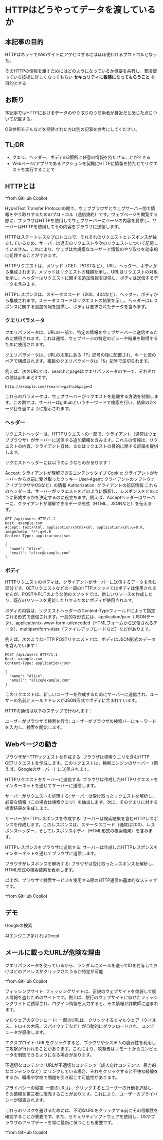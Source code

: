 # HTTPはどうやってデータを渡しているか

## 本記事の目的

HTTPはネットでWebサイトにアクセスするにはほぼ使われるプロトコルとなった。

そのHTTPの情報を渡すためにはどのようになっているか概要を共有し、普段使っている技術に詳しくなってもらい **セキュリティに敏感になってもらうこと** を目的とする

## お断り

本記事ではHTTPにおけるデータのやり取りのうち筆者が身近だと感じた点について記載する。

OSI参照モデルなどを期待された方は別の記事を参考にしてください。

## TL;DR

- クエリ、ヘッダー、ボディの3箇所に任意の情報を持たせることができる
- Webページ/アプリであるアクションを契機にHTTPに情報を持たせてリクエストを実行することで

## HTTPとは

*from GitHub Copilot

HyperText Transfer Protocolの略で、ウェブブラウザとウェブサーバー間で情報をやり取りするためのプロトコル（通信規約）です。ウェブページを閲覧する際に、ブラウザはHTTPを使用してウェブサーバーにページの内容を要求し、サーバーはHTTPを使用してその内容をブラウザに送信します。

HTTPはステートレスなプロトコルで、それぞれのリクエストとレスポンスが独立しているため、サーバーは過去のリクエストや次のリクエストについて記憶していません。これにより、ウェブは大規模なユーザーと情報のやり取りを効率的に処理することができます。

HTTPリクエストは、メソッド（GET、POSTなど）、URL、ヘッダー、ボディから構成されます。メソッドはリクエストの種類を示し、URLはリクエストの対象を示し、ヘッダーはリクエストに関する追加情報を提供し、ボディは送信するデータを含みます。

HTTPレスポンスは、ステータスコード（200、404など）、ヘッダー、ボディから構成されます。ステータスコードはリクエストの結果を示し、ヘッダーはレスポンスに関する追加情報を提供し、ボディは要求されたデータを含みます。

### クエリパラメータ

クエリパラメータは、URLの一部で、特定の情報をウェブサーバーに送信するために使用されます。これは通常、ウェブページの特定のビューや結果を取得するために使用されます。

クエリパラメータは、URLの末尾にある「?」記号の後に配置され、キーと値のペアで構成されます。複数のクエリパラメータは「&」記号で区切られます。

例えば、次のURLでは、searchとpageはクエリパラメータのキーで、それぞれの値はgithubと2です。

```
http://example.com/?search=github&page=2
```

これらのパラメータは、ウェブサーバーがリクエストを処理する方法を制御します。この例では、サーバーはgithubというキーワードで検索を行い、結果の2ページ目を返すように指示されます。

### ヘッダー

リクエストヘッダーは、HTTPリクエストの一部で、クライアント（通常はウェブブラウザ）がサーバーに送信する追加情報を含みます。これらの情報は、リクエストの内容、クライアント自体、またはリクエストの目的に関する詳細を提供します。

リクエストヘッダーには以下のようなものがあります：

Accept: クライアントが理解できるコンテンツタイプ
Cookie: クライアントがサーバーから以前に受け取ったクッキー
User-Agent: クライアントのソフトウェア（ブラウザやOSなど）の情報
Authorization: クライアントの認証情報
これらのヘッダーは、サーバーがリクエストをどのように解釈し、レスポンスをどのように形成するかを決定するのに役立ちます。例えば、Acceptヘッダーはサーバーに、クライアントが理解できるデータ形式（HTML、JSONなど）を伝えます。

```
GET /api/users HTTP/1.1
Host: example.com
Accept: text/html, application/xhtml+xml, application/xml;q=0.9, image/webp, */*;q=0.8
Content-Type: application/json

{
  "name": "Alice",
  "email": "alice@example.com"
}
```

### ボディ

HTTPリクエストのボディは、クライアントがサーバーに送信するデータを含む部分です。GETリクエストなどの一部のHTTPメソッドではボディは使用されませんが、POSTやPUTのような他のメソッドでは、新しいリソースを作成したり、既存のリソースを更新したりするためにボディが使用されます。

ボディの内容は、リクエストヘッダーのContent-Typeフィールドによって指定される形式で送信されます。一般的な形式には、application/json（JSONデータ）、application/x-www-form-urlencoded（HTMLフォームから送信されるデータ）、multipart/form-data（ファイルアップロードなど）などがあります。

例えば、次のようなHTTP POSTリクエストでは、ボディはJSON形式のデータを含んでいます：

```
POST /api/users HTTP/1.1
Host: example.com
Content-Type: application/json

{
  "name": "Alice",
  "email": "alice@example.com"
}
```

このリクエストは、新しいユーザーを作成するためにサーバーに送信され、ユーザーの名前とメールアドレスがJSON形式でボディに含まれています。

HTTPの通信は以下のステップで行われます：

ユーザーがブラウザで検索を行う: ユーザーがブラウザの検索バーにキーワードを入力し、検索を開始します。

## Webページの動き

ブラウザがHTTPリクエストを作成する: ブラウザは検索クエリを含むHTTP GETリクエストを作成します。このリクエストは、検索エンジンのサーバー（例えば、Googleのサーバー）に送信されます。

HTTPリクエストをサーバーに送信する: ブラウザは作成したHTTPリクエストをインターネットを通じてサーバーに送信します。

サーバーがリクエストを処理する: サーバーは受け取ったリクエストを解析し、必要な情報（この場合は検索クエリ）を抽出します。次に、そのクエリに対する検索結果を生成します。

サーバーがHTTPレスポンスを作成する: サーバーは検索結果を含むHTTPレスポンスを作成します。このレスポンスは、ステータスコード（通常は200）、レスポンスヘッダー、そしてレスポンスボディ（HTML形式の検索結果）を含みます。

HTTPレスポンスをブラウザに送信する: サーバーは作成したHTTPレスポンスをインターネットを通じてブラウザに送信します。

ブラウザがレスポンスを解析する: ブラウザは受け取ったレスポンスを解析し、HTML形式の検索結果を表示します。

以上が、ブラウザで検索サービスを使用する際のHTTP通信の基本的なステップです。

*from GitHub Copilot

## デモ

Googleの検索

AIエンジニア多ければDeepl

## メールに載ったURLが危険な理由

クエリパラメータを使っているから、ランダムにメールを送ってIDを付与しておけばどのアドレスがクリックされうるか特定が可能

*from GitHub Copilot

フィッシングサイト: フィッシングサイトは、正規のウェブサイトを偽装して個人情報を盗むためのサイトです。例えば、銀行のウェブサイトに似せたフィッシングサイトに誘導され、ログイン情報を入力すると、その情報が詐欺師に盗まれます。

マルウェアのダウンロード: 一部のURLは、クリックするとマルウェア（ウイルス、トロイの木馬、スパイウェアなど）が自動的にダウンロードされ、コンピュータが感染します。

エクスプロイト: URLをクリックすると、ブラウザやシステムの脆弱性を利用して攻撃が行われることがあります。これにより、攻撃者はリモートからコンピュータを制御できるようになる場合があります。

不適切なコンテンツ: URLが不適切なコンテンツ（成人向けコンテンツ、暴力的なコンテンツなど）にリンクしている場合、それをクリックすると不快な経験をするか、職場や学校で問題を引き起こす可能性があります。

プライバシーの侵害: 一部のURLは、クリックするとユーザーの行動を追跡し、その情報を第三者に販売することがあります。これにより、ユーザーのプライバシーが侵害されます。

これらのリスクを避けるためには、不明なURLをクリックする前にその信頼性を確認することが重要です。また、セキュリティソフトウェアを使用し、OSやブラウザのアップデートを常に最新に保つことも重要です。

*from GitHub Copilot
